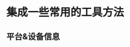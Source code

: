 
# 集成一些常用的工具方法

## 平台&设备信息

<preview path="../demos/tool/tool-1.vue" title="基本使用" description=" "></preview>
